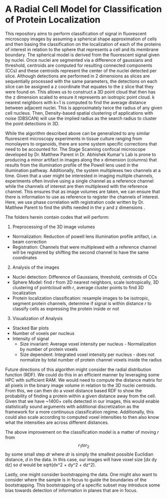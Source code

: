 # A Radial Cell Model for Classification of Protein Localization

This repository aims to perform classification of signal in fluorescent microscopy images by assuming a spherical shape approximation of cells and then basing the classification on the localization of each of the proteins of interest in relation to the sphere that represents a cell and its membrane boundary. The spherical model is derived from the fluorescent signal given by nuclei. Once nuclei are segmented via a difference of gaussians and threshold, centroids are computed for resulting connected components (CCs) and these centroids represent the center of the nuclei detected per slice. Although detections are performed in 2 dimensions as slices are sequentially processed with the same parameters, the detections on each slice can be assigned a z coordinate that equates to the z slice that they were found on. This allows us to construct a 3D point cloud that then has the z dimension scaled to ensure it represents an isotropic point cloud. k nearest neighbors with k=1 is computed to find the average distance between adjacent nuclei. This is approximately twice the radius of any given cell nucleus. Then, Density-based spatial clustering of applications with noise (DBSCAN) will use the implied radius as the search radius to cluster the point detections in 3D.


While the algorithm described above can be generalized to any similar fluorescent microscopy experiments in tissue culture ranging from monolayers to organoids, there are some system specific corrections that need to be accounted for.
The Stage Scanning confocal microscope developed by Dr. Matthew Parent in Dr. Abhishek Kumar's Lab is prone to producing a minor artifact in images along the x dimension (columns) that results from the illumination profile of the Powell lens used in the illumination pathway. Additionally, the system multiplexes two channels at a time. Given that a user might be interested in imaging multiple channels, experiments often involve using a single channel as a reference channel while the channels of interest are then multiplexed with the reference channel. This ensures that as image volumes are taken, we can ensure that there is information to use as reference to register the channels of interest. Here, we use phase correlation with registration code written by Dr. Matthew Parent to find the shifts needed in the y and z dimensions .


The folders herein contain codes that will perform:
1. Preprocessing of the 3D image volumes
  * Normalization: Reduction of powell lens illumination profile artifact, i.e. beam correction
  * Registration: Channels that were multiplexed with a reference channel will be registered by shifting the second channel to have the same coordinates


2. Analysis of the images
  * Nuclei detection: Difference of Gaussians, threshold, centroids of CCs
  * Sphere Model: find *r* from 2D nearest neighbors, scale isotropically, 3D clustering of pointcloud with *r*, average cluster points to find 3D localization
  * Protein localization classification: resample images to be isotropic, segment protein channels, determine if signal is within distance *r* to classify cells as expressing the protein inside or not


3. Visualization of Analysis
  * Stacked Bar plots
  * Number of voxels per nucleus
  * Intensity of signal
    - Size invariant: Average voxel intensity per nucleus - Normalization by number of protein voxels
    - Size dependent: Integrated voxel intensity per nucleus - does not normalize by total number of protein channel voxels inside the radius


Future directions of this algorithm might consider the radial distribution function (RDF). We could do this in an efficient manner by leveraging some HPC with sufficient RAM. We would need to compute the distance matrix for all pixels in the binary image volume in relation to the 3D nuclei centroids. From this, we can then do a voxel distance based RDF to show the probability of finding a protein within a given distance away from the cell. Given that we have ~1400+ cells detected in our images, this would enable statistically sound arguments with additional discretization as the framework for a more continuous classification regime. Additionally, this could also scale according to computed voxel intensities to then also know what the intensities are across different distances.

The above improvement on the classification model is a matter of moving *r* from $$r_{1} to r_{2}$$ by some small step *dr* where *dr* is simply the smallest possible Euclidian distance, *d* in the data. In this case, our images will have voxel size [dx dy dz] so *d* would be sqrt(dx^2 + dy^2 + dz^2).

Lastly, one might consider bootstrapping the data. One might also want to consider where the sample is in focus to guide the boundaries of the bootstrapping. This bootstrapping of a specific subset may introduce some bias towards detection of information in planes that are in focus.
